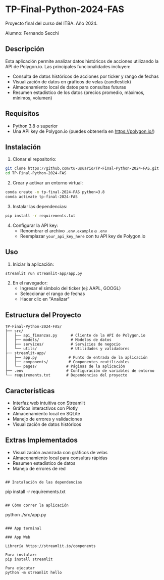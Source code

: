 # TP-Final-Python-2024-FAS

Proyecto final del curso del ITBA. Año 2024.

Alumno: Fernando Secchi

## Descripción

Esta aplicación permite analizar datos históricos de acciones utilizando la API de Polygon.io. Las principales funcionalidades incluyen:

- Consulta de datos históricos de acciones por ticker y rango de fechas
- Visualización de datos en gráficos de velas (candlestick)
- Almacenamiento local de datos para consultas futuras
- Resumen estadístico de los datos (precios promedio, máximos, mínimos, volumen)

## Requisitos

- Python 3.8 o superior
- Una API key de Polygon.io (puedes obtenerla en https://polygon.io/)

## Instalación

1. Clonar el repositorio:

```bash
git clone https://github.com/tu-usuario/TP-Final-Python-2024-FAS.git
cd TP-Final-Python-2024-FAS
```

2. Crear y activar un entorno virtual:

```bash
conda create -n tp-final-2024-FAS python=3.8
conda activate tp-final-2024-FAS
```

3. Instalar las dependencias:

```bash
pip install -r requirements.txt
```

4. Configurar la API key:
   - Renombrar el archivo `.env.example` a `.env`
   - Reemplazar `your_api_key_here` con tu API key de Polygon.io

## Uso

1. Iniciar la aplicación:

```bash
streamlit run streamlit-app/app.py
```

2. En el navegador:
   - Ingresar el símbolo del ticker (ej: AAPL, GOOGL)
   - Seleccionar el rango de fechas
   - Hacer clic en "Analizar"

## Estructura del Proyecto

```
TP-Final-Python-2024-FAS/
├── src/
│   ├── api_finanzas.py      # Cliente de la API de Polygon.io
│   ├── models/              # Modelos de datos
│   ├── services/            # Servicios de negocio
│   └── utils/               # Utilidades y validadores
├── streamlit-app/
│   ├── app.py              # Punto de entrada de la aplicación
│   ├── components/         # Componentes reutilizables
│   └── pages/             # Páginas de la aplicación
├── .env                   # Configuración de variables de entorno
└── requirements.txt       # Dependencias del proyecto
```

## Características

- Interfaz web intuitiva con Streamlit
- Gráficos interactivos con Plotly
- Almacenamiento local en SQLite
- Manejo de errores y validaciones
- Visualización de datos históricos

## Extras Implementados

- Visualización avanzada con gráficos de velas
- Almacenamiento local para consultas rápidas
- Resumen estadístico de datos
- Manejo de errores de red

```

## Instalación de las dependencias

```

pip install -r requirements.txt

```

## Cómo correr la aplicación

```

python ./src/app.py

```

### App terminal

### App Web

Librería https://streamlit.io/components

Para instalar:
pip install streamlit

Para ejecutar
python -m streamlit hello
```
